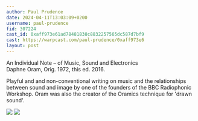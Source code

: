 ```yaml
---
author: Paul Prudence
date: 2024-04-11T13:03:09+0200
username: paul-prudence
fid: 307224
cast_id: 0xaff973e61ad78481838c8832257565dc587d7bf9
cast: https://warpcast.com/paul-prudence/0xaff973e6
layout: post
---
```

An Individual Note – of Music, Sound and Electronics  
Daphne Oram, Orig. 1972, this ed. 2016.  
  
Playful and and non-conventional writing on music and the relationships between sound and image by one of the founders of the BBC Radiophonic Workshop. Oram was also the creator of the Oramics technique for 'drawn sound'.  

![](https://imagedelivery.net/BXluQx4ige9GuW0Ia56BHw/d434ca9c-15a0-4732-e86e-72799900d100/original)
![](https://imagedelivery.net/BXluQx4ige9GuW0Ia56BHw/76ae968d-6bf1-4420-16e2-fcd1b6034b00/original)
